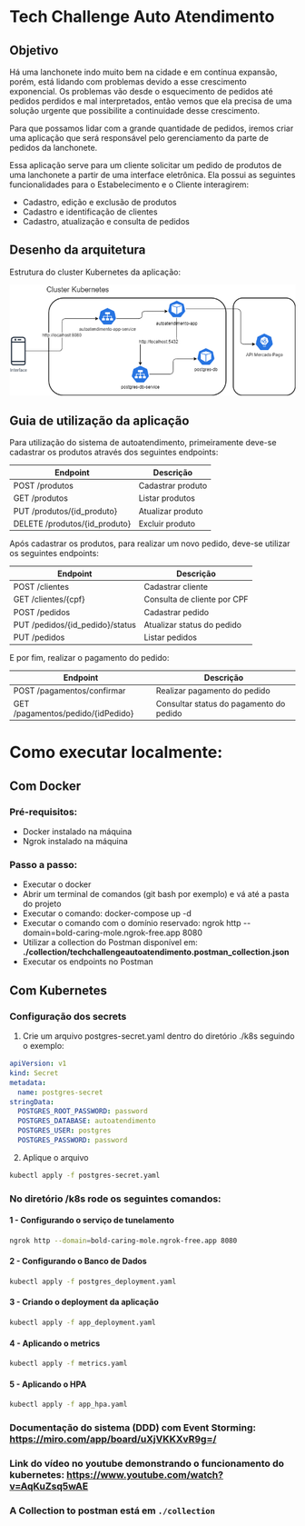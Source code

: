 # Tech Challenge Auto Atendimento

## Objetivo
Há uma lanchonete indo muito bem na cidade e em contínua expansão, porém, está lidando com problemas devido a esse crescimento exponencial. Os problemas vão desde o esquecimento de pedidos até pedidos perdidos e mal interpretados, então vemos que ela precisa de uma solução urgente que possibilite a continuidade desse crescimento.

Para que possamos lidar com a grande quantidade de pedidos, iremos criar uma aplicação que será responsável pelo gerenciamento da parte de pedidos da lanchonete.

Essa aplicação serve para um cliente solicitar um pedido de produtos de uma lanchonete a partir de uma interface eletrônica. Ela possui as seguintes funcionalidades para o Estabelecimento e o Cliente interagirem:
 - Cadastro, edição e exclusão de produtos
 - Cadastro e identificação de clientes
 - Cadastro, atualização e consulta de pedidos

## Desenho da arquitetura

Estrutura do cluster Kubernetes da aplicação:

![Desenho da Arquitetura](desenho_arquitetura_k8s.png)

## Guia de utilização da aplicação

Para utilização do sistema de autoatendimento, primeiramente deve-se cadastrar os produtos através dos seguintes endpoints:

| Endpoint                      | Descrição         |
|-------------------------------|-------------------|
| POST /produtos                | Cadastrar produto |
| GET /produtos                 | Listar produtos   |
| PUT /produtos/{id_produto}    | Atualizar produto |
| DELETE /produtos/{id_produto} | Excluir produto   |

Após cadastrar os produtos, para realizar um novo pedido, deve-se utilizar os seguintes endpoints: 

| Endpoint                        | Descrição                    |
|---------------------------------|------------------------------|
| POST /clientes                  | Cadastrar cliente            |
| GET /clientes/{cpf}             | Consulta de cliente por CPF  |
| POST /pedidos                   | Cadastrar pedido             |                             
| PUT /pedidos/{id_pedido}/status | Atualizar status do pedido   | 
| PUT /pedidos                    | Listar pedidos               |                                

E por fim, realizar o pagamento do pedido:

| Endpoint                          | Descrição                               |
|-----------------------------------|-----------------------------------------|
| POST /pagamentos/confirmar        | Realizar pagamento do pedido            |
| GET /pagamentos/pedido/{idPedido} | Consultar status do pagamento do pedido |

# Como executar localmente:

## Com Docker
### Pré-requisitos:
 - Docker instalado na máquina
 - Ngrok instalado na máquina
### Passo a passo:
 - Executar o docker
 - Abrir um terminal de comandos (git bash por exemplo) e vá até a pasta do projeto
 - Executar o comando: docker-compose up -d
 - Executar o comando com o domínio reservado: ngrok http --domain=bold-caring-mole.ngrok-free.app 8080
 - Utilizar a collection do Postman disponível em: **./collection/techchallengeautoatendimento.postman_collection.json**
 - Executar os endpoints no Postman
 
 ## Com Kubernetes
 ### Configuração dos secrets
 1. Crie um arquivo postgres-secret.yaml dentro do diretório ./k8s seguindo o exemplo:
```yaml
apiVersion: v1
kind: Secret
metadata:
  name: postgres-secret
stringData:
  POSTGRES_ROOT_PASSWORD: password
  POSTGRES_DATABASE: autoatendimento
  POSTGRES_USER: postgres
  POSTGRES_PASSWORD: password
```
2. Aplique o arquivo
 ```bash
 kubectl apply -f postgres-secret.yaml
 ```
 ### No diretório /k8s rode os seguintes comandos:
 #### 1 - Configurando o serviço de tunelamento
  ```bash
 ngrok http --domain=bold-caring-mole.ngrok-free.app 8080
 ```
 #### 2 - Configurando o Banco de Dados
 ```bash
 kubectl apply -f postgres_deployment.yaml
 ```
 #### 3 - Criando o deployment da aplicação
 ```bash
 kubectl apply -f app_deployment.yaml
 ```
 #### 4 - Aplicando o metrics
 ```bash
 kubectl apply -f metrics.yaml
 ```
 #### 5 - Aplicando o HPA
 ```bash
 kubectl apply -f app_hpa.yaml
 ```
 ### Documentação do sistema (DDD) com Event Storming: https://miro.com/app/board/uXjVKKXvR9g=/
 ### Link do vídeo no youtube demonstrando o funcionamento do kubernetes: https://www.youtube.com/watch?v=AqKuZsq5wAE

 ### A Collection to postman está em ``./collection``